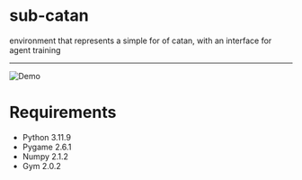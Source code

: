 # sub-catan
environment that represents a simple for of catan, with an interface for agent training

---------------------------------------------------------------------------------------
![Demo](demo/demo.gif)
# Requirements
-	Python 3.11.9
-	Pygame 2.6.1
-   Numpy 2.1.2
-   Gym 2.0.2


